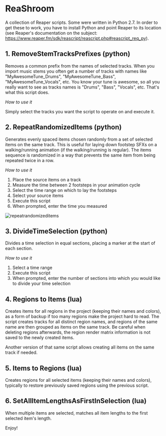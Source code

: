 # ReaShroom
A collection of Reaper scripts. 
Some were written in Python 2.7. In order to get these to work, you have to install Python and point Reaper to its location (see Reaper's documentation on the subject: https://www.reaper.fm/sdk/reascript/reascript.php#reascript_req_py).

## 1. RemoveStemTracksPrefixes (python)

Removes a common prefix from the names of selected tracks. When you import music stems you often get a number of tracks with names like "MyAwesomeTune_Drums", "MyAwesomeTune_Bass", "MyAwesomeTune_Vocals", etc. You know your tune is awesome, so all you really want to see as tracks names is "Drums", "Bass", "Vocals", etc. That's what this script does.

*How to use it*

Simply select the tracks you want the script to operate on and execute it.

## 2. RepeatRandomizedItems (python)

Generates evenly spaced items chosen randomly from a set of selected items on the same track. This is useful for laying down footstep SFXs on a walking/running animation (if the walking/running is regular). The items sequence is randomized in a way that prevents the same item from being repeated twice in a row.

*How to use it*

1. Place the source items on a track
2. Measure the time between 2 footsteps in your animation cycle
3. Select the time range on which to lay the footsteps
4. Select your source items
5. Execute this script
6. When prompted, enter the time you measured

![repeatrandomizeditems](https://user-images.githubusercontent.com/5003391/43946914-e4ef0c30-9c86-11e8-9202-a846ab055734.gif)

## 3. DivideTimeSelection (python)

Divides a time selection in equal sections, placing a marker at the start of each section.

*How to use it*

1. Select a time range
2. Execute this script
3. When prompted, enter the number of sections into which you would like to divide your time selection

## 4. Regions to Items (lua)

Creates items for all regions in the project (keeping their names and colors), as a form of backup if too many regions make the project hard to read. The script creates tracks for all distinct region names, and regions of the same name are then grouped as items on the same track. Be careful when deleting regions afterwards, the region render matrix information is not saved to the newly created items.

Another version of that same script allows creating all items on the same track if needed.

## 5. Items to Regions (lua)

Creates regions for all selected items (keeping their names and colors), typically to restore previously saved regions using the previous script.

## 6. SetAllItemLengthsAsFirstInSelection (lua)

When multiple items are selected, matches all item lengths to the first selected item's length.

Enjoy!
